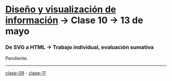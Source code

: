 # [Diseño y visualización de información](https://github.com/profesorfaco/aud5v027-2025) → Clase 10 → 13 de mayo

### De SVG a HTML → Trabajo individual, evaluación sumativa

Pendiente.
_ _ _ _ 

[clase-09](https://github.com/profesorfaco/aud5v027-2025/blob/main/clase-09/README.md) - [clase-11](https://github.com/profesorfaco/aud5v027-2025/blob/main/clase-11/README.md)
